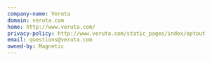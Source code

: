 ```yaml
---
company-name: Veruta
domain: veruta.com
home: http://www.veruta.com/
privacy-policy: http://www.veruta.com/static_pages/index/optout
email: questions@veruta.com
owned-by: Magnetic
---
```




